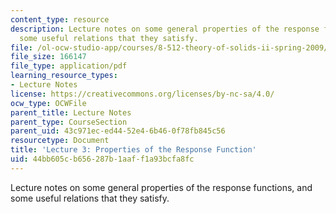 ```yaml
---
content_type: resource
description: Lecture notes on some general properties of the response functions, and
  some useful relations that they satisfy.
file: /ol-ocw-studio-app/courses/8-512-theory-of-solids-ii-spring-2009/44bb605cb656287b1aaff1a93bcfa8fc_MIT8_512s09_lec03_rev.pdf
file_size: 166147
file_type: application/pdf
learning_resource_types:
- Lecture Notes
license: https://creativecommons.org/licenses/by-nc-sa/4.0/
ocw_type: OCWFile
parent_title: Lecture Notes
parent_type: CourseSection
parent_uid: 43c971ec-ed44-52e4-6b46-0f78fb845c56
resourcetype: Document
title: 'Lecture 3: Properties of the Response Function'
uid: 44bb605c-b656-287b-1aaf-f1a93bcfa8fc
---
```

Lecture notes on some general properties of the response functions, and some useful relations that they satisfy.